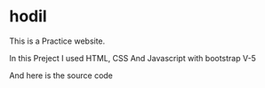 # hodil
This is a Practice website.

In this Preject I used HTML, CSS And Javascript with bootstrap V-5

And here is the source code

